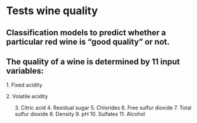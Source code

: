 # Tests wine quality

## Classification models to predict whether a particular red wine is “good quality” or not.
## The quality of a wine is determined by 11 input variables:
<p>1. Fixed acidity</p>
<p>2. Volatile acidity</p>
<ol>3. Citric acid
4. Residual sugar
5. Chlorides
6. Free sulfur dioxide
7. Total sulfur dioxide
8. Density
9. pH
10. Sulfates
11. Alcohol</ol>
